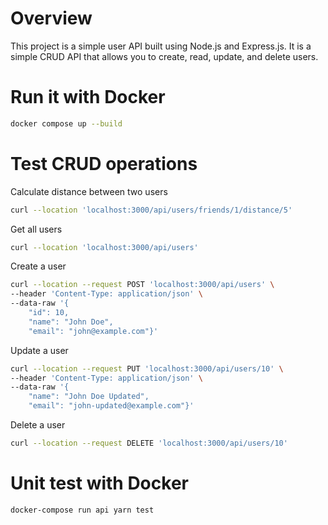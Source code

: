 # Overview

This project is a simple user API built using Node.js and Express.js. It is a simple CRUD API that allows you to create, read, update, and delete users.


# Run it with Docker

```bash
docker compose up --build
```

# Test CRUD operations

Calculate distance between two users
```bash
curl --location 'localhost:3000/api/users/friends/1/distance/5'
```

Get all users
```bash
curl --location 'localhost:3000/api/users'
```

Create a user
```bash
curl --location --request POST 'localhost:3000/api/users' \
--header 'Content-Type: application/json' \
--data-raw '{
    "id": 10,
    "name": "John Doe",
    "email": "john@example.com"}'
```

Update a user
```bash
curl --location --request PUT 'localhost:3000/api/users/10' \
--header 'Content-Type: application/json' \
--data-raw '{
    "name": "John Doe Updated",
    "email": "john-updated@example.com"}'
```

Delete a user
```bash
curl --location --request DELETE 'localhost:3000/api/users/10'
```

# Unit test with Docker

```bash
docker-compose run api yarn test
``` 